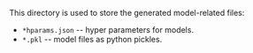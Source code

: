 This directory is used to store the generated model-related files:
*   `*hparams.json` -- hyper parameters for models.
*   `*.pkl` -- model files as python pickles.